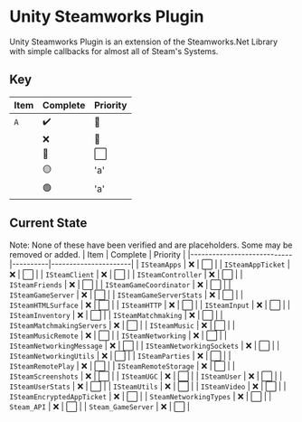 # Unity Steamworks Plugin
Unity Steamworks Plugin is an extension of the Steamworks.Net Library with simple callbacks for almost all of Steam's Systems.

## Key
|Item | Complete           | Priority
|-----|--------------------|-|
|`A`  | :heavy_check_mark: | :small_red_triangle:|
|     | :x:                | :small_red_triangle_down:|
|     | :red_circle:       | :white_large_square:|
|     | :yellow_circle:    | 'a'|
|     | :green_circle:     | 'a'|

## Current State
Note: None of these have been verified and are placeholders. Some may be removed or added.
| Item                       | Complete | Priority             |
|----------------------------|----------|----------------------|
| `ISteamApps`               | :x:      | :white_large_square: |
| `ISteamAppTicket`          | :x:      | :white_large_square: |
| `ISteamClient`             | :x:      | :white_large_square: |
| `ISteamController`         | :x:      | :white_large_square: |
| `ISteamFriends`            | :x:      | :white_large_square: |
| `ISteamGameCoordinator`    | :x:      | :white_large_square: |
| `ISteamGameServer`         | :x:      | :white_large_square: |
| `ISteamGameServerStats`    | :x:      | :white_large_square: |
| `ISteamHTMLSurface`        | :x:      | :white_large_square: |
| `ISteamHTTP`               | :x:      | :white_large_square: |
| `ISteamInput`              | :x:      | :white_large_square: |
| `ISteamInventory`          | :x:      | :white_large_square: |
| `ISteamMatchmaking`        | :x:      | :white_large_square: |
| `ISteamMatchmakingServers` | :x:      | :white_large_square: |
| `ISteamMusic`              | :x:      | :white_large_square: |
| `ISteamMusicRemote`        | :x:      | :white_large_square: |
| `ISteamNetworking`         | :x:      | :white_large_square: |
| `ISteamNetworkingMessage`  | :x:      | :white_large_square: |
| `ISteamNetworkingSockets`  | :x:      | :white_large_square: |
| `ISteamNetworkingUtils`    | :x:      | :white_large_square: |
| `ISteamParties`            | :x:      | :white_large_square: |
| `ISteamRemotePlay`         | :x:      | :white_large_square: |
| `ISteamRemoteStorage`      | :x:      | :white_large_square: |
| `ISteamScreenshots`        | :x:      | :white_large_square: |
| `ISteamUGC`                | :x:      | :white_large_square: |
| `ISteamUser`               | :x:      | :white_large_square: |
| `ISteamUserStats`          | :x:      | :white_large_square: |
| `ISteamUtils`              | :x:      | :white_large_square: |
| `ISteamVideo`              | :x:      | :white_large_square: |
| `ISteamEncryptedAppTicket` | :x:      | :white_large_square: |
| `SteamNetworkingTypes`     | :x:      | :white_large_square: |
| `Steam_API`                | :x:      | :white_large_square: |
| `Steam_GameServer`         | :x:      | :white_large_square: |
